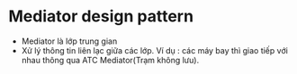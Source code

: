 # Mediator design pattern
- Mediator là lớp trung gian
- Xử lý thông tin liên lạc giữa các lớp. Ví dụ : các máy bay thì giao tiếp với nhau thông qua ATC Mediator(Trạm không lưu).
